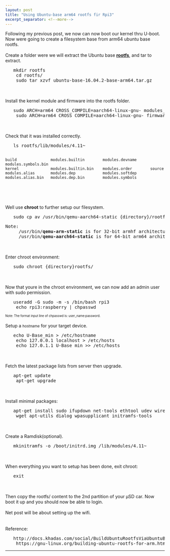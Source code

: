 ```yaml
---
layout: post
title: "Using Ubuntu-base arm64 rootfs fir Rpi3"
excerpt_separator: <!--more-->
---
```

<div>
<p>
	Following my previous post, we now can now boot our kernel thru U-boot. 
	Now were going to create a filesystem base from arm64 ubuntu base rootfs.
<br>

<br>
	Create a folder were we will extract the Ubuntu base <a href="http://cdimage.ubuntu.com/ubuntu-base/releases/16.04.2/release/ubuntu-base-16.04.2-base.arm64.tar.gz"><b>rootfs</b></a>, and tar to extract.
<pre>	mkdir rootfs
	cd rootfs/
	sudo tar xzvf ubuntu-base-16.04.2-base-arm64.tar.gz
</pre>
<!--more-->
<br>

<br>
	Install the kernel module and firmware into the rootfs folder.
<pre>	sudo ARCH=arm64 CROSS_COMPILE=aarch64-linux-gnu- modules_install INSTALL_MOD_PATH={directory}/rootfs/
	sudo ARCH=arm64 CROSS_COMPILE=aarch64-linux-gnu- firmware_install INSTALL_FW_PATH={directory}rootfs/lib/firmware/
</pre>
<br>

<br>
	Check that it was installed correctly.
<pre>	ls rootfs/lib/modules/4.11~

	build               modules.builtin        modules.devname      modules.symbols.bin
	kernel              modules.builtin.bin    modules.order        source
	modules.alias       modules.dep            modules.softdep
	modules.alias.bin   modules.dep.bin        modules.symbols
</pre>
<br>

<br>
	Well use <b>chroot</b> to further setup our filesystem.
<pre>	sudo cp av /usr/bin/qemu-aarch64-static {directory}/rootfs/usr/bin
</pre>

<pre>Note:
     /usr/bin/<b>qemu-arm-static</b> is for 32-bit armhf architecture
     /usr/bin/<b>qemu-aarch64-static</b> is for 64-bit arm64 architecture
</pre>
<br>

<br>
	Enter chroot environment:
<pre>	sudo chroot {directory}rootfs/
</pre>
<br>

<br>
	Now that youre in the chroot environment, we can now add an admin user with sudo permission.
<pre>	useradd -G sudo -m -s /bin/bash rpi3
	echo rpi3:raspberry | chpasswd
</pre>
<small><sub>	Note: The format input line of chpasswd is: user_name:password.</sub></small>
<br>

<br>
	Setup a <small>hostname</small> for your target device.
<pre>	echo U-Base_min > /etc/hostname
	echo 127.0.0.1 localhost > /etc/hosts
	echo 127.0.1.1 U-Base_min >> /etc/hosts
</pre>
<br>

<br>
	Fetch the latest package lists from server then upgrade.
<pre>	apt-get update
	apt-get upgrade
</pre>
<br>

<br>
	Install minimal packages:
<pre>	apt-get install sudo ifupdown net-tools ethtool udev wireless-tools iputils-ping perl resolvconf 
	wget apt-utils dialog wpasupplicant initramfs-tools
</pre>
<br>

<br>
	Create a Ramdisk(optional).
<pre>	mkinitramfs -o /boot/initrd.img /lib/modules/4.11~
</pre>
<br>

<br>
	When everything you want to setup has been done, exit chroot:
<pre>	exit
</pre>
<br>

<br>
	Then copy the rootfs/ content to the 2nd partition of your µSD car. 
	Now boot it up and you should now be able to login.
<br>

<br>
	Net post will be about setting up the wifi.
<br>

<br>

<br>
	Reference:
<pre>	http://docs.khadas.com/social/BuildUbuntuRootfsViaUbuntuBase/
	https://gnu-linux.org/building-ubuntu-rootfs-for-arm.html
</pre>
</p>
</div>
<hr />
